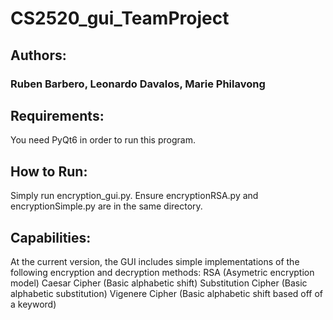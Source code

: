 # CS2520_gui_TeamProject

##  Authors:
### Ruben Barbero, Leonardo Davalos, Marie Philavong

## Requirements:
You need PyQt6 in order to run this program.

## How to Run:
Simply run encryption_gui.py.  Ensure encryptionRSA.py and encryptionSimple.py are in the same directory.

## Capabilities:
At the current version, the GUI includes simple implementations of the following encryption and decryption methods:
RSA (Asymetric encryption model)
Caesar Cipher (Basic alphabetic shift)
Substitution Cipher (Basic alphabetic substitution)
Vigenere Cipher (Basic alphabetic shift based off of a keyword)